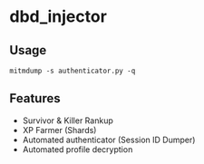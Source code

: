 # dbd_injector

## Usage
```
mitmdump -s authenticator.py -q
```

## Features
* Survivor & Killer Rankup
* XP Farmer (Shards)
* Automated authenticator (Session ID Dumper)
* Automated profile decryption